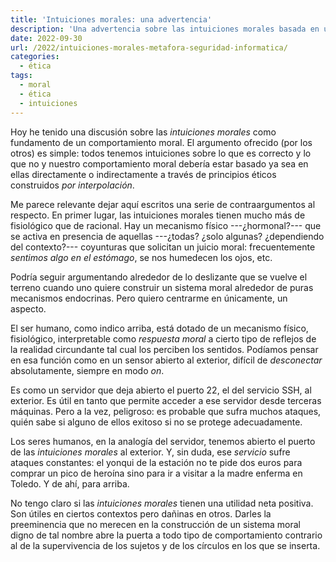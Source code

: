 ```yaml
---
title: 'Intuiciones morales: una advertencia'
description: 'Una advertencia sobre las intuiciones morales basada en una metáfora informática'
date: 2022-09-30
url: /2022/intuiciones-morales-metafora-seguridad-informatica/
categories:
  - ética
tags:
  - moral
  - ética
  - intuiciones
---
```


Hoy he tenido una discusión sobre las _intuiciones morales_ como fundamento de un comportamiento moral. El argumento ofrecido (por los otros) es simple: todos tenemos intuiciones sobre lo que es correcto y lo que no y nuestro comportamiento moral debería estar basado ya sea en ellas directamente o indirectamente a través de principios éticos construidos _por interpolación_.

Me parece relevante dejar aquí escritos una serie de contraargumentos al respecto. En primer lugar, las intuiciones morales tienen mucho más de fisiológico que de racional. Hay un mecanismo físico ---¿hormonal?--- que se activa en presencia de aquellas ---¿todas? ¿solo algunas? ¿dependiendo del contexto?--- coyunturas que solicitan un juicio moral: frecuentemente _sentimos algo en el estómago_, se nos humedecen los ojos, etc.

Podría seguir argumentando alrededor de lo deslizante que se vuelve el terreno cuando uno quiere construir un sistema moral alrededor de puras mecanismos endocrinas. Pero quiero centrarme en únicamente, un aspecto.

El ser humano, como indico arriba, está dotado de un mecanismo físico, fisiológico, interpretable como _respuesta moral_ a cierto tipo de reflejos de la realidad circundante tal cual los perciben los sentidos. Podíamos pensar en esa función como en un sensor abierto al exterior, difícil de _desconectar_ absolutamente, siempre en modo _on_.

Es como un servidor que deja abierto el puerto 22, el del servicio SSH, al exterior. Es útil en tanto que permite acceder a ese servidor desde terceras máquinas. Pero a la vez, peligroso: es probable que sufra muchos ataques, quién sabe si alguno de ellos exitoso si no se protege adecuadamente.

Los seres humanos, en la analogía del servidor, tenemos abierto el puerto de las _intuiciones morales_ al exterior. Y, sin duda, ese _servicio_ sufre ataques constantes: el yonqui de la estación no te pide dos euros para comprar un pico de heroína sino para ir a visitar a la madre enferma en Toledo. Y de ahí, para arriba.

No tengo claro si las _intuiciones morales_ tienen una utilidad neta positiva. Son útiles en ciertos contextos pero dañinas en otros. Darles la preeminencia que no merecen en la construcción de un sistema moral digno de tal nombre abre la puerta a todo tipo de comportamiento contrario al de la supervivencia de los sujetos y de los círculos en los que se inserta.
